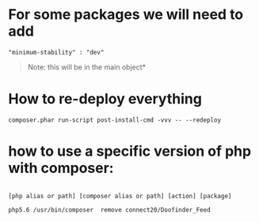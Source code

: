 # For some packages we will need to add
```
"minimum-stability" : "dev"
```
> Note: this will be in the main object*

# How to re-deploy everything

```
composer.phar run-script post-install-cmd -vvv -- --redeploy
```



# how to use a specific version of php with composer:
```

[php alias or path] [composer alias or path] [action] [package]

php5.6 /usr/bin/composer  remove connect20/Doofinder_Feed

```
